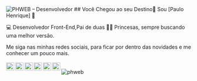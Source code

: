 
<img src="http://phweb.com.br/wp-content/uploads/2020/07/github.png" alt="PHWEB – Desenvolvedor" style="max-width:100%;" itemprop="phweb desenvolvedor">
##  Você Chegou ao seu Destino📍 Sou [Paulo Henrique] 👻 

💻 Desenvolvedor Front-End,Pai de duas 👸🏼 Princesas, sempre buscando uma melhor versão.

Me siga nas minhas redes sociais, para ficar por dentro das novidades e me conhecer um pouco mais.
<br><br/>
<a href="https://twitter.com/_phweb">
  <img align="left" alt="PHWEB Twitter" width="22px" src="https://cdn.jsdelivr.net/npm/simple-icons@v3/icons/twitter.svg" />
</a>
<a href="https://www.linkedin.com/in/paulo-henrique-gomes-da-costa-245b4343/">
  <img align="left" alt="PHWEB Linkdein" width="22px" src="https://cdn.jsdelivr.net/npm/simple-icons@v3/icons/linkedin.svg" />
</a>
<a href="https://github.com/phweb">
  <img align="left" alt="PHWEB Github" width="22px" src="https://cdn.jsdelivr.net/npm/simple-icons@v3/icons/github.svg" />
</a>
<a href="https://www.instagram.com/phweb/">
  <img align="left" alt="PHWEB Instagram" width="22px" src="https://cdn.jsdelivr.net/npm/simple-icons@v3/icons/instagram.svg" />
</a>
<a href="https://www.facebook.com/phweb53">
  <img align="left" alt="PHWEB Facebook" width="22px" src="https://cdn.jsdelivr.net/npm/simple-icons@v3/icons/facebook.svg" />
</a>
<a href="https://www.youtube.com/phweb53/">
  <img align="left" alt="PHWEB Youtube" width="22px" src="https://cdn.jsdelivr.net/npm/simple-icons@v3/icons/youtube.svg" />
</a><br/>
<img src="https://komarev.com/ghpvc/?username=phweb&label=Visualizações&color=blue&style=plastic" alt="phweb" /> 


